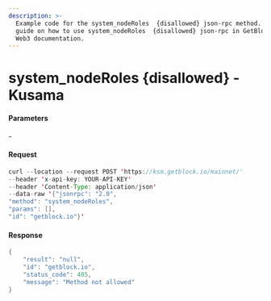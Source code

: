 ```yaml
---
description: >-
  Example code for the system_nodeRoles  {disallowed} json-rpc method. Сomplete
  guide on how to use system_nodeRoles  {disallowed} json-rpc in GetBlock.io
  Web3 documentation.
---
```


# system\_nodeRoles {disallowed} - Kusama

#### Parameters

\-

#### Request

```java
curl --location --request POST 'https://ksm.getblock.io/mainnet/' 
--header 'x-api-key: YOUR-API-KEY' 
--header 'Content-Type: application/json' 
--data-raw '{"jsonrpc": "2.0",
"method": "system_nodeRoles",
"params": [],
"id": "getblock.io"}'
```

#### Response

```java
{
    "result": "null",
    "id": "getblock.io",
    "status_code": 405,
    "message": "Method not allowed"
}
```
